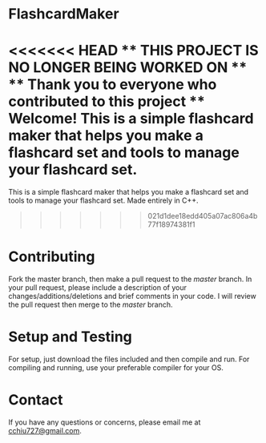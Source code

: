 # FlashcardMaker 
<<<<<<< HEAD
** THIS PROJECT IS NO LONGER BEING WORKED ON **
** Thank you to everyone who contributed to this project **
Welcome! This is a simple flashcard maker that helps you make a flashcard set and tools to manage your flashcard set.
=======
This is a simple flashcard maker that helps you make a flashcard set and tools to manage your flashcard set. Made entirely in C++.
>>>>>>> 021d1dee18edd405a07ac806a4b77f18974381f1
# Contributing
Fork the master branch, then make a pull request to the *master* branch. In your pull request, please include a description of your changes/additions/deletions and brief comments in your code. I will review the pull request then merge to the *master* branch.
# Setup and Testing
For setup, just download the files included and then compile and run. For compiling and running, use your preferable compiler for your OS.
# Contact
If you have any questions or concerns, please email me at cchiu727@gmail.com.

